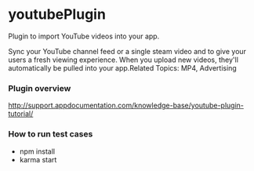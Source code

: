 # youtubePlugin

Plugin to import YouTube videos into your app.

Sync your YouTube channel feed or a single steam video and to give your users a fresh viewing experience. When you upload new videos, they'll automatically be pulled into your app.Related Topics: MP4, Advertising

### Plugin overview
http://support.appdocumentation.com/knowledge-base/youtube-plugin-tutorial/

### How to run test cases
- npm install
- karma start
